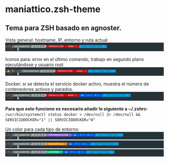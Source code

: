 # maniattico.zsh-theme

## Tema para ZSH basado en agnoster.

Vista general: hostname, IP, entorno y ruta actual
![captura1](https://github.com/joseaguardia/maniattico-zsh-theme/blob/master/images/zsh01.png?raw=true)

Iconos para: error en el último comando, trabajo en segundo plano ejecutándose y usuario root
![captura2](https://github.com/joseaguardia/maniattico-zsh-theme/blob/master/images/zsh02.png?raw=true)

Docker: si se detecta el servicio docker activo, muestra el número de contenedores activos y parados.
![captura3](https://github.com/joseaguardia/maniattico-zsh-theme/blob/master/images/zsh03.png?raw=true)

**Para que esto funcione es necesario añadir lo siguiente a ~/.zshrc:**                           
`/usr/bin/systemctl status docker > /dev/null 2> /dev/null && SERVICIODOCKER="1" || SERVICIODOCKER="0"`

Un color para cada tipo de entorno:
![captura4](https://github.com/joseaguardia/maniattico-zsh-theme/blob/master/images/zsh04.png?raw=true)
![captura5](https://github.com/joseaguardia/maniattico-zsh-theme/blob/master/images/zsh05.png?raw=true)
![captura6](https://github.com/joseaguardia/maniattico-zsh-theme/blob/master/images/zsh06.png?raw=true)
